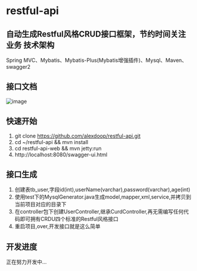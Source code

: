 # restful-api
自动生成Restful风格CRUD接口框架，节约时间关注业务
技术架构
-------------
Spring MVC、Mybatis、Mybatis-Plus(Mybatis增强插件)、Mysql、Maven、swagger2

接口文档
-------------
![image](https://github.com/alexdoop/restful-api/blob/master/imgs/p.png)

快速开始
-------------
1. git clone https://github.com/alexdoop/restful-api.git
2. cd ~/restful-api && mvn install
3. cd restful-api-web && mvn jetty:run
4. http://localhost:8080/swagger-ui.html

接口生成
-------------
1. 创建表tb_user,字段id(int),userName(varchar),password(varchar),age(int)
2. 使用test下的MysqlGenerator.java生成model,mapper,xml,service,并拷贝到当前项目对应的目录下
3. 在controller包下创建UserController,继承CurdController,再无需编写任何代码即可拥有CRDU四个标准的Restful风格接口
4. 重启项目,over,开发接口就是这么简单

开发进度
-------------
正在努力开发中...
